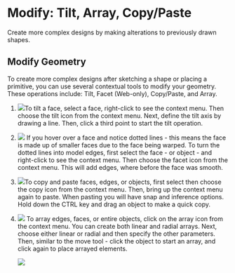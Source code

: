# Modify: Tilt, Array, Copy/Paste

Create more complex designs by making alterations to previously drawn shapes.

## Modify Geometry

To create more complex designs after sketching a shape or placing a primitive, you can use several contextual tools to modify your geometry. These operations include: Tilt, Facet (Web-only), Copy/Paste, and Array.

1. ![](Images/GUID-022529D4-9944-4CDB-ADF6-D08529200147-low.png)To tilt a face, select a face, right-click to see the context menu. Then choose the tilt icon from the context menu. Next, define the tilt axis by drawing a line. Then, click a third point to start the tilt operation.
2. ![](Images/GUID-1884ED02-ADCB-48FF-8673-22ABCD275704-low.png) If you hover over a face and notice dotted lines - this means the face is made up of smaller faces due to the face being warped. To turn the dotted lines into model edges, first select the face - or object - and right-click to see the context menu. Then choose the facet icon from the context menu. This will add edges, where before the face was smooth.
3. ![](Images/GUID-4096EFD8-2277-4EF8-8295-13308C75CC51-low.png)To copy and paste faces, edges, or objects, first select then choose the copy icon from the context menu. Then, bring up the context menu again to paste. When pasting you will have snap and inference options. Hold down the CTRL key and drag an object to make a quick copy.
4. ![](Images/GUID-EE2A0DBE-4C81-493E-8C92-B9656DB45D9B-low.png) To array edges, faces, or entire objects, click on the array icon from the context menu. You can create both linear and radial arrays. Next, choose either linear or radial and then specify the other parameters. Then, similar to the move tool - click the object to start an array, and click again to place arrayed elements. 
    
    ![](Images/GUID-09C2339D-E234-4464-9FC0-44C6435DAFB7-low.png)
